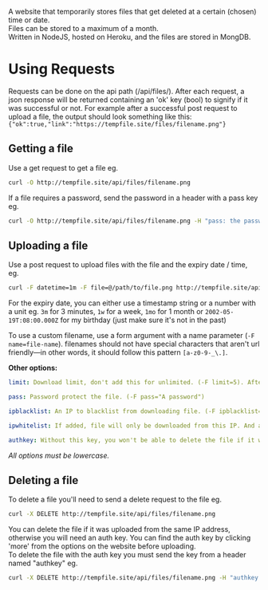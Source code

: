 A website that temporarily stores files that get deleted at a certain (chosen) time or date.  
Files can be stored to a maximum of a month.  
Written in NodeJS, hosted on Heroku, and the files are stored in MongDB.  

# Using Requests
Requests can be done on the api path (/api/files/). After each request, a json response will be returned containing an 'ok' key (bool) to signify if it was successful or not. For example after a successful post request to upload a file, the output should look something like this:  
`{"ok":true,"link":"https://tempfile.site/files/filename.png"}`


## Getting a file
Use a get request to get a file eg.
```bash
curl -O http://tempfile.site/api/files/filename.png
```
If a file requires a password, send the password in a header with a pass key eg. 
```bash
curl -O http://tempfile.site/api/files/filename.png -H "pass: the password"
```

## Uploading a file
Use a post request to upload files with the file and the expiry date / time, eg.
```bash
curl -F datetime=1m -F file=@/path/to/file.png http://tempfile.site/api/files
```
For the expiry date, you can either use a timestamp string or a number with a unit eg. `3m` for 3 minutes, `1w` for a week, `1mo` for 1 month or `2002-05-19T:08:00.000Z` for my birthday (just make sure it's not in the past)

To use a custom filename, use a form argument with a name parameter (`-F name=file-name`). filenames should not have special characters that aren't url friendly&mdash;in other words, it should follow this pattern `[a-z0-9-_\.]`.

**Other options:**
```yaml
limit: Download limit, don't add this for unlimited. (-F limit=5). After this limit, file will be deleted

pass: Password protect the file. (-F pass="A password")

ipblacklist: An IP to blacklist from downloading file. (-F ipblacklist="69.80.31.225"). For more than one IP, use a comma as separator instead of setting another form (-F), eg. -F ipblacklist="68.80.31.225,50.90.30.222"

ipwhitelist: If added, file will only be downloaded from this IP. And as mentioned above, you can seperate by a command if more than one.

authkey: Without this key, you won't be able to delete the file if it was not posted from the same IP. If you don't give a custom authkey parameter, it will be gerenerated for you and returned alongside the file link in response
```
*All options must be lowercase.*
## Deleting a file
To delete a file you'll need to send a delete request to the file eg.
```bash
curl -X DELETE http://tempfile.site/api/files/filename.png
```
You can delete the file if it was uploaded from the same IP address, otherwise you will need an auth key. You can find the auth key by clicking 'more' from the options on the website before uploading.  
To delete the file with the auth key you must send the key from a header named "authkey" eg.
```bash
curl -X DELETE http://tempfile.site/api/files/filename.png -H "authkey: the key"
```
